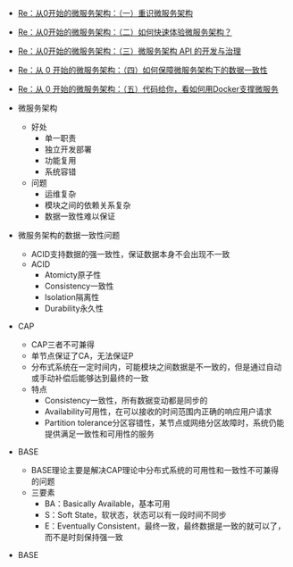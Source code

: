 
* [Re：从0开始的微服务架构：（一）重识微服务架构 ](http://www.infoq.com/cn/articles/micro-service-architecture-from-zero)
* [Re：从0开始的微服务架构：（二）如何快速体验微服务架构？ ](http://www.infoq.com/cn/articles/micro-service-architecture-from-zero-part02)
* [Re：从0开始的微服务架构：（三）微服务架构 API 的开发与治理 ](http://www.infoq.com/cn/articles/micro-service-architecture-from-zero-part03)
* [Re：从 0 开始的微服务架构：（四）如何保障微服务架构下的数据一致性 ](http://www.infoq.com/cn/articles/micro-service-architecture-from-zero-part04)
* [Re：从 0 开始的微服务架构：（五）代码给你，看如何用Docker支撑微服务 ](http://www.infoq.com/cn/articles/micro-service-architecture-from-zero-part05)

* 微服务架构
  * 好处
    * 单一职责
    * 独立开发部署
    * 功能复用
    * 系统容错
  * 问题
    * 运维复杂
    * 模块之间的依赖关系复杂
    * 数据一致性难以保证
* 微服务架构的数据一致性问题
  * ACID支持数据的强一致性，保证数据本身不会出现不一致
  * ACID
    * Atomicty原子性
    * Consistency一致性
    * Isolation隔离性
    * Durability永久性
* CAP
  * CAP三者不可兼得
  * 单节点保证了CA，无法保证P
  * 分布式系统在一定时间内，可能模块之间数据是不一致的，但是通过自动或手动补偿后能够达到最终的一致
  * 特点
    * Consistency一致性，所有数据变动都是同步的
    * Availability可用性，在可以接收的时间范围内正确的响应用户请求
    * Partition tolerance分区容错性，某节点或网络分区故障时，系统仍能提供满足一致性和可用性的服务
* BASE
  * BASE理论主要是解决CAP理论中分布式系统的可用性和一致性不可兼得的问题
  * 三要素
    * BA：Basically Available，基本可用
    * S：Soft State，软状态，状态可以有一段时间不同步
    * E：Eventually Consistent，最终一致，最终数据是一致的就可以了，而不是时刻保持强一致
 * BASE    
  